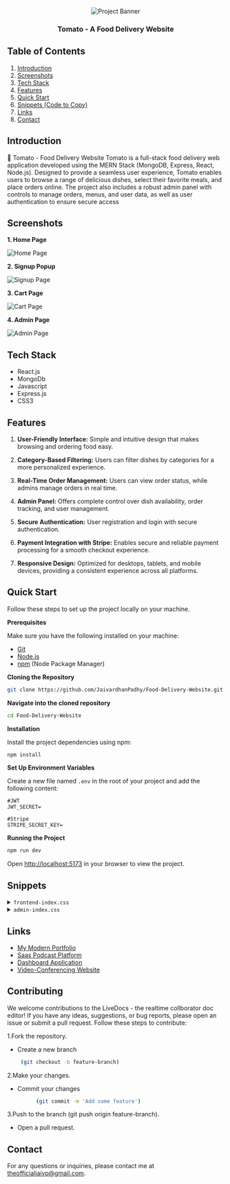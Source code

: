 <div align="center">
  <br />
    <a target="_blank">
      <img src="https://github.com/user-attachments/assets/2cd9494f-c288-442b-98a7-a5481ae6f37f" alt="Project Banner">
    </a>
  <br />


  <h3 align="center">Tomato - A Food Delivery Website</h3>

</div>

## <a name="table">Table of Contents</a>

1.  [Introduction](#introduction)
2.  [Screenshots](#screenshots)
3.  [Tech Stack](#tech-stack)
4.  [Features](#features)
5.  [Quick Start](#quick-start)
6.  [Snippets (Code to Copy)](#snippets)
7. [Links](#links)
8. [Contact](#contact)



## <a name="introduction"> Introduction</a>

🍅 Tomato - Food Delivery Website
Tomato is a full-stack food delivery web application developed using the MERN Stack (MongoDB, Express, React, Node.js). Designed to provide a seamless user experience, Tomato enables users to browse a range of delicious dishes, select their favorite meals, and place orders online. The project also includes a robust admin panel with controls to manage orders, menus, and user data, as well as user authentication to ensure secure access

## <a name="screenshots">Screenshots</a>
**1. Home Page**

 <img src="https://github.com/user-attachments/assets/c5ba20c3-f1bc-4ebd-bcf7-5bca7d4242e3" alt="Home Page">
 

 **2. Signup Popup**
 
 <img src="https://github.com/user-attachments/assets/2283c8d9-471a-47a9-8c93-57c707d154ca" alt="Signup Page">
 

 **3. Cart Page**
 
 <img src="https://github.com/user-attachments/assets/baeda580-2d1b-466e-baa8-af1b415229d4" alt="Cart Page">

  **4. Admin Page**
 
 <img src="https://github.com/user-attachments/assets/11bb0772-90ba-43f6-9e84-1085b6e55870" alt="Admin Page">

## <a name="tech-stack"> Tech Stack</a>

- React.js
- MongoDb
- Javascript
- Express.js
- CSS3

## <a name="features">Features</a>
1. **User-Friendly Interface:** Simple and intuitive design that makes browsing and ordering food easy.

2. **Category-Based Filtering:** Users can filter dishes by categories for a more personalized experience.

3. **Real-Time Order Management:** Users can view order status, while admins manage orders in real time.

4. **Admin Panel:** Offers complete control over dish availability, order tracking, and user management.

5. **Secure Authentication:** User registration and login with secure authentication.

6. **Payment Integration with Stripe:** Enables secure and reliable payment processing for a smooth checkout experience.

7. **Responsive Design:** Optimized for desktops, tablets, and mobile devices, providing a consistent experience across all platforms.

## <a name="quick-start">Quick Start</a>

Follow these steps to set up the project locally on your machine.

**Prerequisites**

Make sure you have the following installed on your machine:

- [Git](https://git-scm.com/)
- [Node.js](https://nodejs.org/en)
- [npm](https://www.npmjs.com/) (Node Package Manager)

**Cloning the Repository**

```bash
git clone https://github.com/JaivardhanPadhy/Food-Delivery-Website.git
```

**Navigate into the cloned repository**
```bash
cd Food-Delivery-Website
```

**Installation**

Install the project dependencies using npm:

```bash
npm install
```

**Set Up Environment Variables**

Create a new file named `.env` in the root of your project and add the following content:

```env
#JWT
JWT_SECRET=

#Stripe
STRIPE_SECRET_KEY=
```

**Running the Project**

```bash
npm run dev
```

Open [http://localhost:5173](http://localhost:5173) in your browser to view the project.

## <a name="snippets">Snippets</a>

<details>
<summary><code>frontend-index.css</code></summary>

```css
@import url("https://fonts.googleapis.com/css2?family=Outfit:wght@100..900&display=swap");

* {
  padding: 0;
  margin: 0;
  box-sizing: border-box;
  font-family: Outfit;
  scroll-behavior: smooth;
}

body {
  min-height: 100vh;
}

a {
  text-decoration: none;
  color: inherit;
}
.app {
  width: 80%;
  margin: auto;
}

@keyframes fadeIn {
  0% {
    opacity: 0;
  }
  100% {
    opacity: 1;
  }
}


```

</details>

<details>
<summary><code>admin-index.css</code></summary>

```css

@import url("https://fonts.googleapis.com/css2?family=Outfit:wght@100..900&display=swap");

* {
  padding: 0;
  margin: 0;
  box-sizing: border-box;
  font-family: Outfit;
}

body {
  min-height: 100vh;
  background-color: #fcfcfc;
}

a {
  text-decoration: none;
  color: inherit;
}

hr {
  border: none;
  height: 1px;
  color: #a9a9a9;
}

.app-content {
  display: flex;
}

.flex-col {
  display: flex;
  flex-direction: column;
  gap: 10px;
}

.cursor {
  cursor: pointer;
}

```

</details>


## <a name="links">Links</a>
- [My Modern Portfolio](https://github.com/JaivardhanPadhy/Modern-Portfolio)
- [Saas Podcast Platform](https://github.com/JaivardhanPadhy/Saas-Podcast-Platform)
- [Dashboard Application](https://github.com/JaivardhanPadhy/Dashboard)
- [Video-Conferencing Website](https://github.com/JaivardhanPadhy/VideoConferencing-Website)


## <a name="contributing"> Contributing</a>
We welcome contributions to the LiveDocs - the realtime collborator doc editor! If you have any ideas, suggestions, or bug reports, please open an issue or submit a pull request. Follow these steps to contribute:

1.Fork the repository.
   - Create a new branch
     ``` bash
      (git checkout -b feature-branch)
     ```

2.Make your changes.
   - Commit your changes 
       ```  bash
             (git commit -m 'Add some feature')
       ```

3.Push to the branch (git push origin feature-branch).
   - Open a pull request.

## <a name="contact"> Contact</a>
For any questions or inquiries, please contact me at theofficialjaivp@gmail.com.
